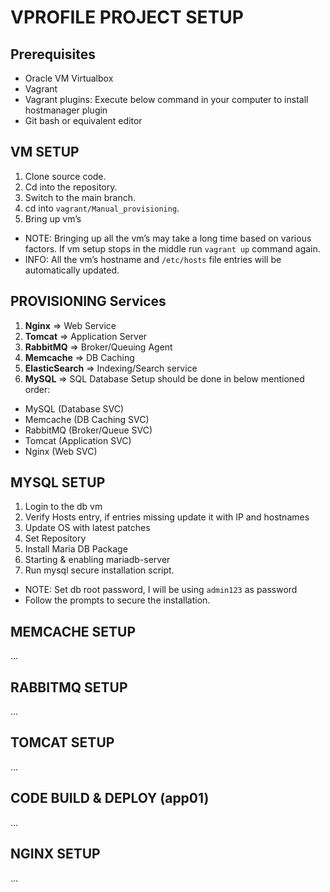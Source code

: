 # VPROFILE PROJECT SETUP

## Prerequisites
- Oracle VM Virtualbox
- Vagrant
- Vagrant plugins: Execute below command in your computer to install hostmanager plugin
- Git bash or equivalent editor

## VM SETUP
1. Clone source code.
2. Cd into the repository.
3. Switch to the main branch.
4. cd into `vagrant/Manual_provisioning`.
5. Bring up vm’s
- NOTE: Bringing up all the vm’s may take a long time based on various factors. If vm setup stops in the middle run `vagrant up` command again.
- INFO: All the vm’s hostname and `/etc/hosts` file entries will be automatically updated.

## PROVISIONING Services
1. **Nginx** => Web Service
2. **Tomcat** => Application Server
3. **RabbitMQ** => Broker/Queuing Agent
4. **Memcache** => DB Caching
5. **ElasticSearch** => Indexing/Search service
6. **MySQL** => SQL Database Setup should be done in below mentioned order:
- MySQL (Database SVC)
- Memcache (DB Caching SVC)
- RabbitMQ (Broker/Queue SVC)
- Tomcat (Application SVC)
- Nginx (Web SVC)

## MYSQL SETUP
1. Login to the db vm
2. Verify Hosts entry, if entries missing update it with IP and hostnames
3. Update OS with latest patches
4. Set Repository
5. Install Maria DB Package
6. Starting & enabling mariadb-server
7. Run mysql secure installation script.
- NOTE: Set db root password, I will be using `admin123` as password
- Follow the prompts to secure the installation.

## MEMCACHE SETUP
...

## RABBITMQ SETUP
...

## TOMCAT SETUP
...

## CODE BUILD & DEPLOY (app01)
...

## NGINX SETUP
...
